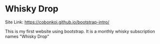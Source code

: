 # Whisky Drop

Site Link: https://cobonkoi.github.io/bootstrap-intro/

This is my first website using bootstrap.
It is a monthly whisky subscription names "Whisky Drop"